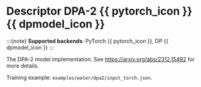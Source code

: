 # Descriptor DPA-2 {{ pytorch_icon }} {{ dpmodel_icon }}

:::{note}
**Supported backends**: PyTorch {{ pytorch_icon }}, DP {{ dpmodel_icon }}
:::

The DPA-2 model implementation. See https://arxiv.org/abs/2312.15492 for more details.

Training example: `examples/water/dpa2/input_torch.json`.
